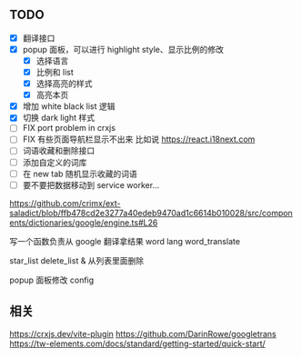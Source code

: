 ## TODO

- [x] 翻译接口
- [x] popup 面板，可以进行 highlight style、显示比例的修改
    - [x] 选择语言
    - [x] 比例和 list
    - [x] 选择高亮的样式
    - [x] 高亮本页
- [x] 增加 white black list 逻辑
- [x] 切换 dark light 样式
- [ ] FIX port problem in crxjs 
- [ ] FIX 有些页面导航栏显示不出来 比如说 https://react.i18next.com
- [ ] 词语收藏和删除接口
- [ ] 添加自定义的词库
- [ ] 在 new tab 随机显示收藏的词语
- [ ] 要不要把数据移动到 service worker...

https://github.com/crimx/ext-saladict/blob/ffb478cd2e3277a40edeb9470ad1c6614b010028/src/components/dictionaries/google/engine.ts#L26

写一个函数负责从 google 翻译拿结果
word lang
word_translate

star_list
delete_list & 从列表里面删除

popup 面板修改 config

## 相关
https://crxjs.dev/vite-plugin
https://github.com/DarinRowe/googletrans
https://tw-elements.com/docs/standard/getting-started/quick-start/